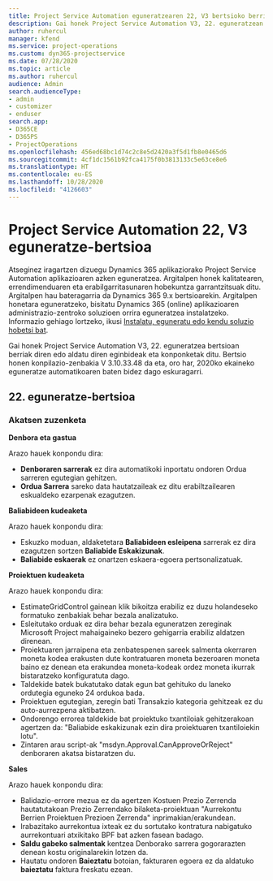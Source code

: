 ```yaml
---
title: Project Service Automation eguneratzearen 22, V3 bertsioko berrikuntzak edo aldaketak
description: Gai honek Project Service Automation V3, 22. eguneratzean erabilgarri dauden eginbideak eta konponketak ditu.
author: ruhercul
manager: kfend
ms.service: project-operations
ms.custom: dyn365-projectservice
ms.date: 07/28/2020
ms.topic: article
ms.author: ruhercul
audience: Admin
search.audienceType:
- admin
- customizer
- enduser
search.app:
- D365CE
- D365PS
- ProjectOperations
ms.openlocfilehash: 456ed68bc1d74c2c8e5d2420a3f5d1fb8e0465d6
ms.sourcegitcommit: 4cf1dc1561b92fca4175f0b3813133c5e63ce8e6
ms.translationtype: HT
ms.contentlocale: eu-ES
ms.lasthandoff: 10/28/2020
ms.locfileid: "4126603"
---
```

# <a name="project-service-automation-update-release-22-v3"></a>Project Service Automation 22, V3 eguneratze-bertsioa

Atseginez iragartzen dizuegu Dynamics 365 aplikaziorako Project Service Automation aplikazioaren azken eguneratzea. Argitalpen honek kalitatearen, errendimenduaren eta erabilgarritasunaren hobekuntza garrantzitsuak ditu. Argitalpen hau bateragarria da Dynamics 365 9.x bertsioarekin. Argitalpen honetara eguneratzeko, bisitatu Dynamics 365 (online) aplikazioaren administrazio-zentroko soluzioen orrira eguneratzea instalatzeko. Informazio gehiago lortzeko, ikusi [Instalatu, eguneratu edo kendu soluzio hobetsi bat](https://docs.microsoft.com/power-platform/admin/install-remove-preferred-solution).

Gai honek Project Service Automation V3, 22. eguneratzea bertsioan berriak diren edo aldatu diren eginbideak eta konponketak ditu. Bertsio honen konpilazio-zenbakia V 3.10.33.48 da eta, oro har, 2020ko ekaineko eguneratze automatikoaren baten bidez dago eskuragarri.

## <a name="update-release-22"></a>22. eguneratze-bertsioa

### <a name="bug-fixes"></a>Akatsen zuzenketa



**Denbora eta gastua**

Arazo hauek konpondu dira:

- **Denboraren sarrerak** ez dira automatikoki inportatu ondoren Ordua sarreren egutegian gehitzen.
- **Ordua Sarrera** sareko data hautatzaileak ez ditu erabiltzailearen eskualdeko ezarpenak ezagutzen.

**Baliabideen kudeaketa**

Arazo hauek konpondu dira:

- Eskuzko moduan, aldaketetara **Baliabideen esleipena** sarrerak ez dira ezagutzen sortzen **Baliabide Eskakizunak**.
- **Baliabide eskaerak** ez onartzen eskaera-egoera pertsonalizatuak.

**Proiektuen kudeaketa**

Arazo hauek konpondu dira:

- EstimateGridControl gainean klik bikoitza erabiliz ez duzu holandeseko formatuko zenbakiak behar bezala analizatuko.
- Esleitutako orduak ez dira behar bezala eguneratzen zereginak Microsoft Project mahaigaineko bezero gehigarria erabiliz aldatzen direnean.
- Proiektuaren jarraipena eta zenbatespenen sareek salmenta okerraren moneta kodea erakusten dute kontratuaren moneta bezeroaren moneta baino ez denean eta erakundea moneta-kodeak ordez moneta ikurrak bistaratzeko konfiguratuta dago.
- Taldekide batek bukatutako datak egun bat gehituko du laneko ordutegia eguneko 24 ordukoa bada.
- Proiektuen egutegian, zeregin bati Transakzio kategoria gehitzeak ez du auto-aurrezpena aktibatzen.
- Ondorengo errorea taldekide bat proiektuko txantiloiak gehitzerakoan agertzen da: "Baliabide eskakizunak ezin dira proiektuaren txantiloiekin lotu". 
- Zintaren arau script-ak "msdyn.Approval.CanApproveOrReject" denboraren akatsa bistaratzen du.

**Sales**

Arazo hauek konpondu dira:

- Balidazio-errore mezua ez da agertzen Kostuen Prezio Zerrenda hautatutakoan Prezio Zerrendako bilaketa-proiektuan "Aurrekontu Berrien Proiektuen Prezioen Zerrenda" inprimakian/erakundean.
- Irabazitako aurrekontua ixteak ez du sortutako kontratura nabigatuko aurrekontuari atxikitako BPF bat azken fasean badago.
- **Saldu gabeko salmentak** kentzea Denborako sarrera gogorarazten denean kostu originalarekin lotzen da.
- Hautatu ondoren **Baieztatu** botoian, fakturaren egoera ez da aldatuko **baieztatu** faktura freskatu ezean.
